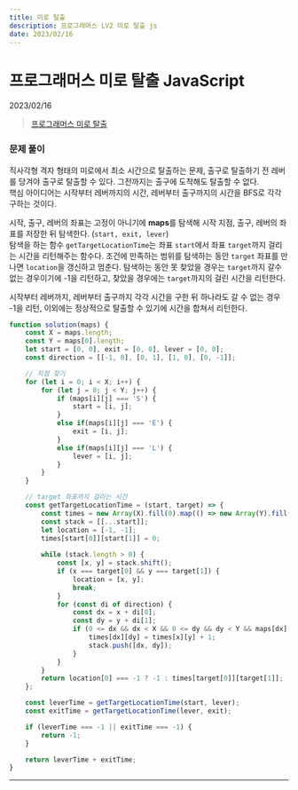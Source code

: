 ```yaml
---
title: 미로 탈출
description: 프로그래머스 LV2 미로 탈출 js
date: 2023/02/16
---
```


# 프로그래머스 미로 탈출 JavaScript
<div class="flex justify-end text-sm">2023/02/16</div>

> <a href="https://school.programmers.co.kr/learn/courses/30/lessons/159993" target="_blank" class="font-bold">프로그래머스 미로 탈출</a>

### 문제 풀이
직사각형 격자 형태의 미로에서 최소 시간으로 탈출하는 문제, 출구로 탈출하기 전 레버를 당겨야 출구로 탈출할 수 있다. 그전까지는 출구에 도착해도 탈출할 수 없다.  
핵심 아이디어는 시작부터 레버까지의 시간, 레버부터 출구까지의 시간을 BFS로 각각 구하는 것이다.  

시작, 출구, 레버의 좌표는 고정이 아니기에 **maps**를 탐색해 시작 지점, 출구, 레버의 좌표를 저장한 뒤 탐색한다. (`start, exit, lever`)  
탐색을 하는 함수 `getTargetLocationTime`는 좌표 `start`에서 좌표 `target`까지 걸리는 시간을 리턴해주는 함수다. 조건에 만족하는 범위를 탐색하는 동안 `target` 좌표를 만나면 `location`을 갱신하고 멈춘다. 탐색하는 동안 못 찾았을 경우는 `target`까지 갈수 없는 경우이기에 -1을 리턴하고, 찾았을 경우에는 `target`까지의 걸린 시간을 리턴한다.

시작부터 레버까지, 레버부터 출구까지 각각 시간을 구한 뒤 하나라도 갈 수 없는 경우 -1을 리턴, 이외에는 정상적으로 탈출할 수 있기에 시간을 합쳐서 리턴한다.
 
```js
function solution(maps) {
    const X = maps.length;
    const Y = maps[0].length;
    let start = [0, 0], exit = [0, 0], lever = [0, 0];
    const direction = [[-1, 0], [0, 1], [1, 0], [0, -1]];

    // 지점 찾기
    for (let i = 0; i < X; i++) {
        for (let j = 0; j < Y; j++) {
            if (maps[i][j] === 'S') {
                start = [i, j];
            }
            else if(maps[i][j] === 'E') {
                exit = [i, j];
            }
            else if(maps[i][j] === 'L') {
                lever = [i, j];
            }
        }
    } 

    // target 좌표까지 걸리는 시간
    const getTargetLocationTime = (start, target) => {
        const times = new Array(X).fill(0).map(() => new Array(Y).fill(-1));
        const stack = [[...start]];
        let location = [-1, -1];
        times[start[0]][start[1]] = 0;
    
        while (stack.length > 0) {
            const [x, y] = stack.shift();
            if (x === target[0] && y === target[1]) {
                location = [x, y];
                break;
            }
            for (const di of direction) {
                const dx = x + di[0];
                const dy = y + di[1];
                if (0 <= dx && dx < X && 0 <= dy && dy < Y && maps[dx][dy] !== 'X' && times[dx][dy] === -1) {
                    times[dx][dy] = times[x][y] + 1;
                    stack.push([dx, dy]);
                }
            }
        }
        return location[0] === -1 ? -1 : times[target[0]][target[1]];
    };

    const leverTime = getTargetLocationTime(start, lever);
    const exitTime = getTargetLocationTime(lever, exit);

    if (leverTime === -1 || exitTime === -1) {
        return -1;
    }

    return leverTime + exitTime;
}


```

---